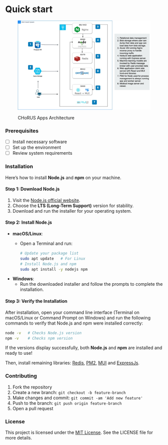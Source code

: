 # Quick start

<figure><img src=".gitbook/assets/CHoRUS Cloud App Architecture (3) (1).jpg" alt=""><figcaption><p>CHoRUS Apps Architecture</p></figcaption></figure>

### Prerequisites

* [ ] Install necessary software
* [ ] Set up the environment
* [ ] Review system requirements

### Installation

Here’s how to install **Node.js** and **npm** on your machine.

#### Step 1: Download Node.js

1. Visit the [Node.js official website](https://nodejs.org/).
2. Choose the **LTS (Long-Term Support)** version for stability.
3. Download and run the installer for your operating system.

#### Step 2: Install Node.js

* **macOS/Linux**:
  *   Open a Terminal and run:

      ```bash
      # Update your package list
      sudo apt update   # For Linux
      # Install Node.js and npm
      sudo apt install -y nodejs npm
      ```
* **Windows**:
  * Run the downloaded installer and follow the prompts to complete the installation.

#### Step 3: Verify the Installation

After installation, open your command line interface (Terminal on macOS/Linux or Command Prompt on Windows) and run the following commands to verify that Node.js and npm were installed correctly:

```bash
node -v   # Checks Node.js version
npm -v    # Checks npm version
```

If the versions display successfully, both **Node.js** and **npm** are installed and ready to use!

Then, install remaining libraries: [Redis](https://redis.io/docs/latest/operate/oss\_and\_stack/install/install-redis/install-redis-on-linux/), [PM2](https://www.npmjs.com/package/pm2), [MUI](https://mui.com/material-ui/getting-started/installation/) and [ExpressJs](https://www.npmjs.com/package/express).&#x20;

### Contributing

1. Fork the repository
2. Create a new branch: `git checkout -b feature-branch`
3. Make changes and commit: `git commit -am 'Add new feature'`
4. Push to the branch: `git push origin feature-branch`
5. Open a pull request

### License

This project is licensed under the [MIT License](https://opensource.org/licenses/MIT). See the LICENSE file for more details.
